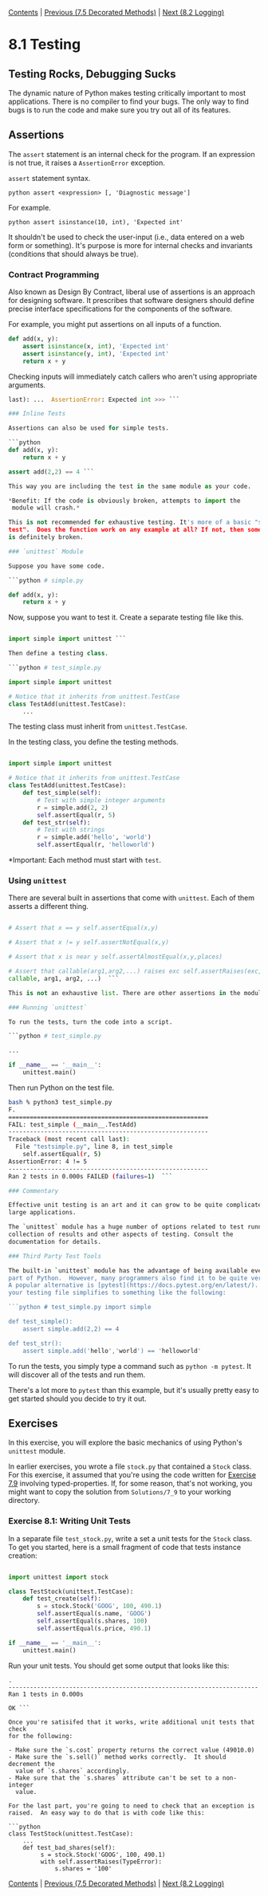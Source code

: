 [Contents](../Contents.md) \| [Previous (7.5 Decorated
Methods)](../07_Advanced_Topics/05_Decorated_methods.md) \| [Next (8.2
Logging)](02_Logging.md)

# 8.1 Testing

## Testing Rocks, Debugging Sucks

The dynamic nature of Python makes testing critically important to most
applications.  There is no compiler to find your bugs. The only way to find
bugs is to run the code and make sure you try out all of its features.

## Assertions

The `assert` statement is an internal check for the program.  If an
expression is not true, it raises a `AssertionError` exception.

`assert` statement syntax.

```python assert <expression> [, 'Diagnostic message'] ```

For example.

```python assert isinstance(10, int), 'Expected int' ```

It shouldn't be used to check the user-input (i.e., data entered on a web
form or something).  It's purpose is more for internal checks and invariants
(conditions that should always be true).

### Contract Programming

Also known as Design By Contract, liberal use of assertions is an approach
for designing software. It prescribes that software designers should define
precise interface specifications for the components of the software.

For example, you might put assertions on all inputs of a function.

```python
def add(x, y):
    assert isinstance(x, int), 'Expected int'
    assert isinstance(y, int), 'Expected int'
    return x + y
```

Checking inputs will immediately catch callers who aren't using appropriate
arguments.

```python >>> add(2, 3)  5 >>> add('2', '3')  Traceback (most recent call
last): ...  AssertionError: Expected int >>> ```

### Inline Tests

Assertions can also be used for simple tests.

```python
def add(x, y):
    return x + y

assert add(2,2) == 4 ```

This way you are including the test in the same module as your code.

*Benefit: If the code is obviously broken, attempts to import the
 module will crash.*

This is not recommended for exhaustive testing. It's more of a basic "smoke
test".  Does the function work on any example at all? If not, then something
is definitely broken.

### `unittest` Module

Suppose you have some code.

```python # simple.py

def add(x, y):
    return x + y
```

Now, suppose you want to test it.  Create a separate testing file like this.

```python # test_simple.py

import simple import unittest ```

Then define a testing class.

```python # test_simple.py

import simple import unittest

# Notice that it inherits from unittest.TestCase
class TestAdd(unittest.TestCase):
    ...
```

The testing class must inherit from `unittest.TestCase`.

In the testing class, you define the testing methods.

```python # test_simple.py

import simple import unittest

# Notice that it inherits from unittest.TestCase
class TestAdd(unittest.TestCase):
    def test_simple(self):
        # Test with simple integer arguments
        r = simple.add(2, 2)
        self.assertEqual(r, 5)
    def test_str(self):
        # Test with strings
        r = simple.add('hello', 'world')
        self.assertEqual(r, 'helloworld')
```

*Important: Each method must start with `test`.

### Using `unittest`

There are several built in assertions that come with `unittest`. Each of
them asserts a different thing.

```python # Assert that expr is True self.assertTrue(expr)

# Assert that x == y self.assertEqual(x,y)

# Assert that x != y self.assertNotEqual(x,y)

# Assert that x is near y self.assertAlmostEqual(x,y,places)

# Assert that callable(arg1,arg2,...) raises exc self.assertRaises(exc,
callable, arg1, arg2, ...)  ```

This is not an exhaustive list. There are other assertions in the module.

### Running `unittest`

To run the tests, turn the code into a script.

```python # test_simple.py

...

if __name__ == '__main__':
    unittest.main()
```

Then run Python on the test file.

```bash
bash % python3 test_simple.py
F.
========================================================
FAIL: test_simple (__main__.TestAdd)
--------------------------------------------------------
Traceback (most recent call last):
  File "testsimple.py", line 8, in test_simple
    self.assertEqual(r, 5)
AssertionError: 4 != 5
--------------------------------------------------------
Ran 2 tests in 0.000s FAILED (failures=1)  ```

### Commentary

Effective unit testing is an art and it can grow to be quite complicated for
large applications.

The `unittest` module has a huge number of options related to test runners,
collection of results and other aspects of testing. Consult the
documentation for details.

### Third Party Test Tools

The built-in `unittest` module has the advantage of being available everywhere--it's
part of Python.  However, many programmers also find it to be quite verbose.
A popular alternative is [pytest](https://docs.pytest.org/en/latest/).   With pytest,
your testing file simplifies to something like the following:

```python # test_simple.py import simple

def test_simple():
    assert simple.add(2,2) == 4

def test_str():
    assert simple.add('hello','world') == 'helloworld'
```

To run the tests, you simply type a command such as `python -m pytest`.  It
will discover all of the tests and run them.

There's a lot more to `pytest` than this example, but it's usually pretty
easy to get started should you decide to try it out.

## Exercises

In this exercise, you will explore the basic mechanics of using Python's
`unittest` module.

In earlier exercises, you wrote a file `stock.py` that contained a `Stock`
class.  For this exercise, it assumed that you're using the code written for
[Exercise 7.9](../07_Advanced_Topics/03_Returning_functions) involving
typed-properties.  If, for some reason, that's not working, you might want
to copy the solution from `Solutions/7_9` to your working directory.

### Exercise 8.1: Writing Unit Tests

In a separate file `test_stock.py`, write a set a unit tests
for the `Stock` class.   To get you started, here is a small
fragment of code that tests instance creation:


```python # test_stock.py

import unittest import stock

class TestStock(unittest.TestCase):
    def test_create(self):
        s = stock.Stock('GOOG', 100, 490.1)
        self.assertEqual(s.name, 'GOOG')
        self.assertEqual(s.shares, 100)
        self.assertEqual(s.price, 490.1)

if __name__ == '__main__':
    unittest.main()
```

Run your unit tests.   You should get some output that looks like this:

```
.
----------------------------------------------------------------------
Ran 1 tests in 0.000s

OK ```

Once you're satisifed that it works, write additional unit tests that check
for the following:

- Make sure the `s.cost` property returns the correct value (49010.0)
- Make sure the `s.sell()` method works correctly.  It should decrement the
  value of `s.shares` accordingly.
- Make sure that the `s.shares` attribute can't be set to a non-integer
  value.

For the last part, you're going to need to check that an exception is
raised.  An easy way to do that is with code like this:

```python
class TestStock(unittest.TestCase):
    ...
    def test_bad_shares(self):
         s = stock.Stock('GOOG', 100, 490.1)
         with self.assertRaises(TypeError):
             s.shares = '100'
```

[Contents](../Contents.md) \| [Previous (7.5 Decorated
Methods)](../07_Advanced_Topics/05_Decorated_methods.md) \| [Next (8.2
Logging)](02_Logging.md)
